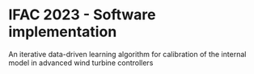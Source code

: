 # IFAC 2023 - Software implementation 
An iterative data-driven learning algorithm for calibration of the internal model in advanced wind turbine controllers
